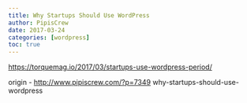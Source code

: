 ```yaml
---
title: Why Startups Should Use WordPress
author: PipisCrew
date: 2017-03-24
categories: [wordpress]
toc: true
---
```


https://torquemag.io/2017/03/startups-use-wordpress-period/

origin - http://www.pipiscrew.com/?p=7349 why-startups-should-use-wordpress